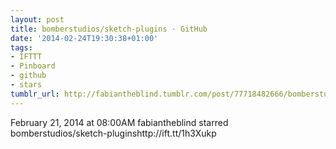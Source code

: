 ```yaml
---
layout: post
title: bomberstudios/sketch-plugins · GitHub
date: '2014-02-24T19:30:38+01:00'
tags:
- IFTTT
- Pinboard
- github
- stars
tumblr_url: http://fabiantheblind.tumblr.com/post/77718482666/bomberstudios-sketch-plugins-github
---
```

February 21, 2014 at 08:00AM
fabiantheblind starred bomberstudios/sketch-pluginshttp://ift.tt/1h3Xukp
